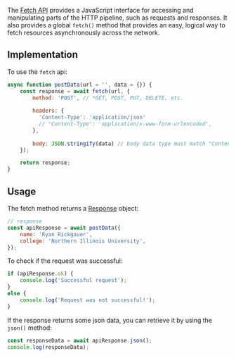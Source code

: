 The [Fetch API](https://developer.mozilla.org/en-US/docs/Web/API/Fetch_API/Using_Fetch) provides a JavaScript interface for accessing and manipulating parts of the HTTP pipeline, such as requests and responses. It also provides a global `fetch()` method that provides an easy, logical way to fetch resources asynchronously across the network.

## Implementation

To use the `fetch` api:

```js
async function postData(url = '', data = {}) {
    const response = await fetch(url, {
        method: 'POST', // *GET, POST, PUT, DELETE, etc.
        
        headers: {
          'Content-Type': 'application/json'
          // 'Content-Type': 'application/x-www-form-urlencoded',
        },
        
        body: JSON.stringify(data) // body data type must match "Content-Type" header
    });

    return response;
}
```

## Usage

The fetch method returns a [Response](https://developer.mozilla.org/en-US/docs/Web/API/Response) object:

```js
// response
const apiResponse = await postData({
    name: 'Ryan Rickgauer',
    college: 'Northern Illinois University',
});
```


To check if the request was successful:

```js
if (apiResponse.ok) {
    console.log('Successful request');
} 
else {
    console.log('Request was not successful!');
}
```


If the response returns some json data, you can retrieve it by using the `json()` method:

```js
const responseData = await apiResponse.json();
console.log(responseData);
```
